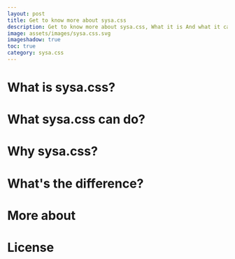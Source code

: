 ```yaml
---
layout: post
title: Get to know more about sysa.css
description: Get to know more about sysa.css, What it is And what it can do.
image: assets/images/sysa.css.svg
imageshadow: true
toc: true
category: sysa.css
---
```



# What is sysa.css?
# What sysa.css can do?
# Why sysa.css?
# What's the difference?
# More about
# License
